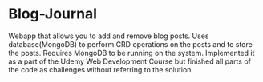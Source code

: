 # Blog-Journal
Webapp that allows you to add and remove blog posts. Uses database(MongoDB) to perform CRD operations on the posts and to store the posts.
Requires MongoDB to be running on the system.
Implemented it as a part of the Udemy Web Development Course but finished all parts of the code as challenges without referring to the solution.
